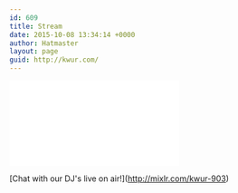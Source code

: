 ```yaml
---
id: 609
title: Stream
date: 2015-10-08 13:34:14 +0000
author: Hatmaster
layout: page
guid: http://kwur.com/
---
```

<iframe src="[https://mixlr.com/users/4072220/embed](https://mixlr.com/users/4072220/embed "https://mixlr.com/users/4072220/embed")" scrolling="no" frameborder="no" marginheight="0" marginwidth="0"></iframe>

\[Chat with our DJ's live on air!\](http://mixlr.com/kwur-903)